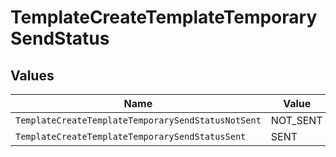 # TemplateCreateTemplateTemporarySendStatus


## Values

| Name                                               | Value                                              |
| -------------------------------------------------- | -------------------------------------------------- |
| `TemplateCreateTemplateTemporarySendStatusNotSent` | NOT_SENT                                           |
| `TemplateCreateTemplateTemporarySendStatusSent`    | SENT                                               |